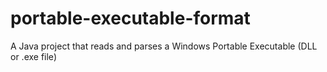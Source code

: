 # portable-executable-format
A Java project that reads and parses a Windows Portable Executable (DLL or .exe file)
